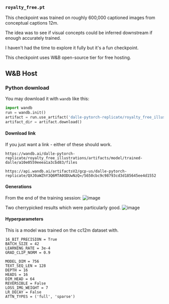 ### `royalty_free.pt`

This checkpoint was trained on roughly 600,000 captioned images from conceptual captions 12m. 

The idea was to see if visual concepts could be inferred downstream if enough accurately trained.

I haven't had the time to explore it fully but it's a fun checkpoint.

This checkpoint uses W&B open-source tier for free hosting.


## W&B Host

### Python download
You may download it with `wandb` like this:

```python
import wandb
run = wandb.init()
artifact = run.use_artifact('dalle-pytorch-replicate/royalty_free_illustrations/trained-dalle:v7', type='model')
artifact_dir = artifact.download()
```

#### Download link

If you just want a link - either of these should work.
```
https://wandb.ai/dalle-pytorch-replicate/royalty_free_illustrations/artifacts/model/trained-dalle/a10e0559eeea1a3cbd83/files

https://api.wandb.ai/artifactsV2/gcp-us/dalle-pytorch-replicate/QXJ0aWZhY3Q6MTA0ODUwNzQ=/5650cbc9c98793cd3d185645ee4d1552
```

#### Generations

From the end of the training session:
![image](https://github.com/robvanvolt/DALLE-models/blob/0507632824d38417ff0c40bbb5c37a4858c56afe/models/taming_transformer/16L_64HD_16H_756I_128T_cc12m_1E/generations/training.png)

Two cherrypicked results which were particularly good.
![image](https://github.com/robvanvolt/DALLE-models/blob/0507632824d38417ff0c40bbb5c37a4858c56afe/models/taming_transformer/16L_64HD_16H_756I_128T_cc12m_1E/generations/cherrypicked.png)


#### Hyperparameters

This is a model was trained on the cc12m dataset with.

```
16_BIT_PRECISION = True
BATCH_SIZE = 42
LEARNING_RATE = 3e-4
GRAD_CLIP_NORM = 0.9

MODEL_DIM = 756           
TEXT_SEQ_LEN = 128 
DEPTH = 16                    
HEADS = 16               
DIM_HEAD = 64           
REVERSIBLE = False
LOSS_IMG_WEIGHT = 7
LR_DECAY = False
ATTN_TYPES = ('full', 'sparse')
```
